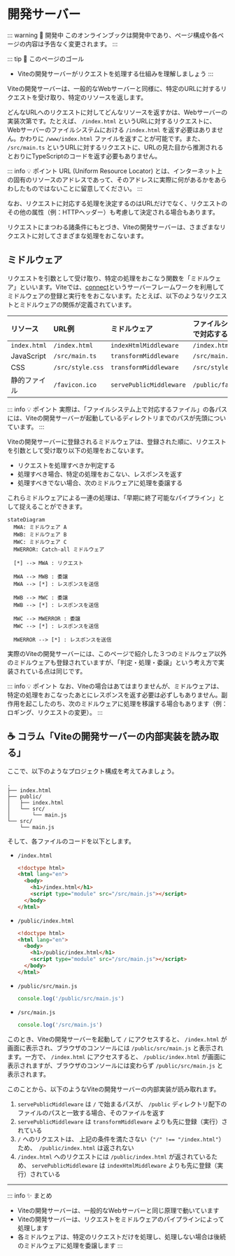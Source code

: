 # 開発サーバー

::: warning 🚧 開発中
このオンラインブックは開発中であり、ページ構成や各ページの内容は予告なく変更されます。
:::

::: tip 🎯 このページのゴール

- Viteの開発サーバーがリクエストを処理する仕組みを理解しましょう
  :::

Viteの開発サーバーは、一般的なWebサーバーと同様に、特定のURLに対するリクエストを受け取り、特定のリソースを返します。

どんなURLへのリクエストに対してどんなリソースを返すかは、Webサーバーの実装次第です。たとえば、 `/index.html` というURLに対するリクエストに、Webサーバーのファイルシステムにおける `/index.html` を返す必要はありません。かわりに `/www/index.html` ファイルを返すことが可能です。また、 `/src/main.ts` というURLに対するリクエストに、URLの見た目から推測されるとおりにTypeScriptのコードを返す必要もありません。

::: info 💡 ポイント
URL (Uniform Resource Locator) とは、インターネット上の固有のリソースのアドレスであって、そのアドレスに実際に何があるかをあらわしたものではないことに留意してください。
:::

なお、リクエストに対応する処理を決定するのはURLだけでなく、リクエストのその他の属性（例：HTTPヘッダー）も考慮して決定される場合もあります。

リクエストにまつわる諸条件にもとづき、Viteの開発サーバーは、さまざまなリクエストに対してさまざまな処理をおこないます。

## ミドルウェア

リクエストを引数として受け取り、特定の処理をおこなう関数を「ミドルウェア」といいます。Viteでは、[connect](https://www.npmjs.com/package/connect)というサーバーフレームワークを利用してミドルウェアの登録と実行ををおこないます。たとえば、以下のようなリクエストとミドルウェアの関係が定義されています。

| リソース     | URL例            | ミドルウェア            | ファイルシステム上で対応するファイル |
| :----------- | :--------------- | :---------------------- | :----------------------------------- |
| `index.html` | `/index.html`    | `indexHtmlMiddleware`   | `/index.html`                        |
| JavaScript   | `/src/main.ts`   | `transformMiddleware`   | `/src/main.ts`                       |
| CSS          | `/src/style.css` | `transformMiddleware`   | `/src/style.css`                     |
| 静的ファイル | `/favicon.ico`   | `servePublicMiddleware` | `/public/favicon.ico`                |

::: info 💡 ポイント
実際は、「ファイルシステム上で対応するファイル」の各パスには、Viteの開発サーバーが起動しているディレクトリまでのパスが先頭についています。
:::

Viteの開発サーバーに登録されるミドルウェアは、登録された順に、リクエストを引数として受け取り以下の処理をおこないます。

- リクエストを処理すべきか判定する
- 処理すべき場合、特定の処理をおこない、レスポンスを返す
- 処理すべきでない場合、次のミドルウェアに処理を委譲する

これらミドルウェアによる一連の処理は、「早期に終了可能なパイプライン」として捉えることができます。

```mermaid
stateDiagram
  MWA: ミドルウェア A
  MWB: ミドルウェア B
  MWC: ミドルウェア C
  MWERROR: Catch-all ミドルウェア

  [*] --> MWA : リクエスト

  MWA --> MWB : 委譲
  MWA --> [*] : レスポンスを送信

  MWB --> MWC : 委譲
  MWB --> [*] : レスポンスを送信

  MWC --> MWERROR : 委譲
  MWC --> [*] : レスポンスを送信

  MWERROR --> [*] : レスポンスを送信
```

実際のViteの開発サーバーには、このページで紹介した３つのミドルウェア以外のミドルウェアも登録されていますが、「判定・処理・委譲」という考え方で実装されている点は同じです。

::: info 💡 ポイント
なお、Viteの場合はあてはまりませんが、ミドルウェアは、特定の処理をおこなったあとにレスポンスを返す必要は必ずしもありません。副作用を起こしたのち、次のミドルウェアに処理を移譲する場合もあります（例：ロギング、リクエストの変更）。
:::

## ☕ コラム「Viteの開発サーバーの内部実装を読み取る」

ここで、以下のようなプロジェクト構成を考えてみましょう。

```
.
├── index.html
├── public/
│   ├── index.html
│   └── src/
│       └── main.js
└── src/
    └── main.js
```

そして、各ファイルのコードを以下とします。

- `/index.html`

  ```html
  <!doctype html>
  <html lang="en">
    <body>
      <h1>/index.html</h1>
      <script type="module" src="/src/main.js"></script>
    </body>
  </html>
  ```

- `/public/index.html`

  ```html
  <!doctype html>
  <html lang="en">
    <body>
      <h1>/public/index.html</h1>
      <script type="module" src="/src/main.js"></script>
    </body>
  </html>
  ```

- `/public/src/main.js`

  ```js
  console.log('/public/src/main.js')
  ```

- `/src/main.js`

  ```js
  console.log('/src/main.js')
  ```

このとき、Viteの開発サーバーを起動して `/` にアクセスすると、 `/index.html` が画面に表示され、ブラウザのコンソールには `/public/src/main.js` と表示されます。一方で、 `/index.html` にアクセスすると、 `/public/index.html` が画面に表示されますが、ブラウザのコンソールには変わらず `/public/src/main.js` と表示されます。

このことから、以下のようなViteの開発サーバーの内部実装が読み取れます。

1. `servePublicMiddleware` は `/` で始まるパスが、 `/public` ディレクトリ配下のファイルのパスと一致する場合、そのファイルを返す
1. `servePublicMiddleware` は `transformMiddleware` よりも先に登録（実行）されている
1. `/` へのリクエストは、 上記の条件を満たさない（`"/" !== "/index.html"`）ため、　`/public/index.html` は返されない
1. `/index.html` へのリクエストには `/public/index.html` が返されているため、 `servePublicMiddleware` は `indexHtmlMiddleware` よりも先に登録（実行）されている

---

::: info ✨ まとめ

- Viteの開発サーバーは、一般的なWebサーバーと同じ原理で動いています
- Viteの開発サーバーは、リクエストをミドルウェアのパイプラインによって処理します
- 各ミドルウェアは、特定のリクエストだけを処理し、処理しない場合は後続のミドルウェアに処理を委譲します
  :::
